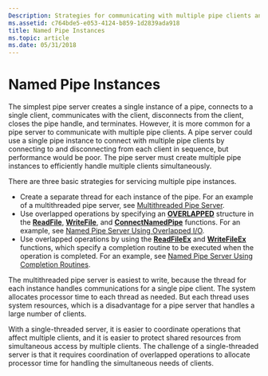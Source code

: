 ```yaml
---
Description: Strategies for communicating with multiple pipe clients and servicing multiple pipe instances.
ms.assetid: c764bde5-e053-4124-b859-1d2839ada918
title: Named Pipe Instances
ms.topic: article
ms.date: 05/31/2018
---
```


# Named Pipe Instances

The simplest pipe server creates a single instance of a pipe, connects to a single client, communicates with the client, disconnects from the client, closes the pipe handle, and terminates. However, it is more common for a pipe server to communicate with multiple pipe clients. A pipe server could use a single pipe instance to connect with multiple pipe clients by connecting to and disconnecting from each client in sequence, but performance would be poor. The pipe server must create multiple pipe instances to efficiently handle multiple clients simultaneously.

There are three basic strategies for servicing multiple pipe instances.

-   Create a separate thread for each instance of the pipe. For an example of a multithreaded pipe server, see [Multithreaded Pipe Server](multithreaded-pipe-server.md).
-   Use overlapped operations by specifying an [**OVERLAPPED**](https://docs.microsoft.com/windows/desktop/api/minwinbase/ns-minwinbase-overlapped) structure in the [**ReadFile**](https://docs.microsoft.com/windows/desktop/api/fileapi/nf-fileapi-readfile), [**WriteFile**](https://docs.microsoft.com/windows/desktop/api/fileapi/nf-fileapi-writefile), and [**ConnectNamedPipe**](https://msdn.microsoft.com/en-us/library/Aa365146(v=VS.85).aspx) functions. For an example, see [Named Pipe Server Using Overlapped I/O](named-pipe-server-using-overlapped-i-o.md).
-   Use overlapped operations by using the [**ReadFileEx**](https://docs.microsoft.com/windows/desktop/api/fileapi/nf-fileapi-readfileex) and [**WriteFileEx**](https://docs.microsoft.com/windows/desktop/api/fileapi/nf-fileapi-writefileex) functions, which specify a completion routine to be executed when the operation is completed. For an example, see [Named Pipe Server Using Completion Routines](named-pipe-server-using-completion-routines.md).

The multithreaded pipe server is easiest to write, because the thread for each instance handles communications for a single pipe client. The system allocates processor time to each thread as needed. But each thread uses system resources, which is a disadvantage for a pipe server that handles a large number of clients.

With a single-threaded server, it is easier to coordinate operations that affect multiple clients, and it is easier to protect shared resources from simultaneous access by multiple clients. The challenge of a single-threaded server is that it requires coordination of overlapped operations to allocate processor time for handling the simultaneous needs of clients.

 

 



